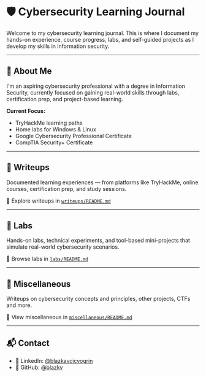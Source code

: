 # 🛡️ Cybersecurity Learning Journal

Welcome to my cybersecurity learning journal. This is where I document my hands-on experience, course progress, labs, and self-guided projects as I develop my skills in information security.

---

## 👋 About Me

I'm an aspiring cybersecurity professional with a degree in Information Security, currently focused on gaining real-world skills through labs, certification prep, and project-based learning.

**Current Focus:**
- TryHackMe learning paths
- Home labs for Windows & Linux
- Google Cybersecurity Professional Certificate
- CompTIA Security+ Certificate

---

## 📓 Writeups

Documented learning experiences — from platforms like TryHackMe, online courses, certification prep, and study sessions.

📁 Explore writeups in [`writeups/README.md`](writeups/README.md)

---

## 🧪 Labs

Hands-on labs, technical experiments, and tool-based mini-projects that simulate real-world cybersecurity scenarios.

📁 Browse labs in [`labs/README.md`](labs/README.md)

---

## 🧠 Miscellaneous

Writeups on cybersecurity concepts and principles, other projects, CTFs and more.

📁 View miscellaneous in [`miscellaneous/README.md`](miscellaneous/README.md)

---

## 📬 Contact

- 💼 LinkedIn: [@blazkavcicvogrin](https://www.linkedin.com/in/blazkavcicvogrin/)  
- 🐙 GitHub: [@blazkv](https://github.com/blazkv)
